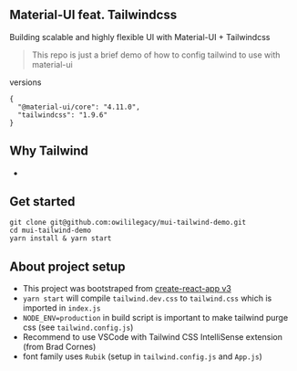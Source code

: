 ## Material-UI feat. Tailwindcss

Building scalable and highly flexible UI with Material-UI + Tailwindcss

> This repo is just a brief demo of how to config tailwind to use with material-ui

versions

```
{
  "@material-ui/core": "4.11.0",
  "tailwindcss": "1.9.6"
}
```

## Why Tailwind
- 

## Get started

```
git clone git@github.com:owililegacy/mui-tailwind-demo.git
cd mui-tailwind-demo
yarn install & yarn start
```

## About project setup

- This project was bootstraped from [create-react-app v3](https://create-react-app.dev/docs/getting-started/)
- `yarn start` will compile `tailwind.dev.css` to `tailwind.css` which is imported in `index.js`
- `NODE_ENV=production` in build script is important to make tailwind purge css (see `tailwind.config.js`)
- Recommend to use VSCode with Tailwind CSS IntelliSense extension (from Brad Cornes)
- font family uses `Rubik` (setup in `tailwind.config.js` and `App.js`)
